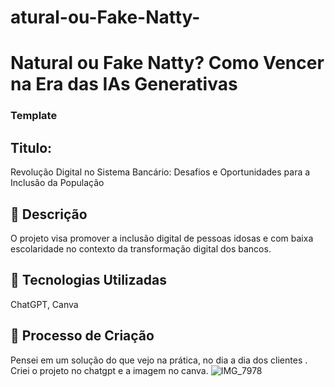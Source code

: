 # atural-ou-Fake-Natty-
# Natural ou Fake Natty? Como Vencer na Era das IAs Generativas
### Template

## Titulo: 
Revolução Digital no Sistema Bancário: Desafios e Oportunidades para a Inclusão da População

## 📒 Descrição
O projeto visa promover a inclusão digital de pessoas idosas e com baixa escolaridade no contexto da transformação digital dos bancos.

## 🤖 Tecnologias Utilizadas
ChatGPT, Canva 

## 🧐 Processo de Criação
Pensei em um solução do que vejo na prática, no dia a dia dos clientes . Criei o projeto no chatgpt e a imagem no canva.
![IMG_7978](https://github.com/user-attachments/assets/f42e5d83-6ee8-46d2-aad9-625a2eef3695)


